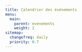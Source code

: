 ```yaml
---
title: Calendrier des événements
menu:
  main:
    parent: evenements
    weight: 2
sitemap:
  changefreq: daily
  priority: 0.7
---
```



